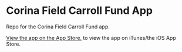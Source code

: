 # Corina Field Carroll Fund App

Repo for the Corina Field Carroll Fund app.

[View the app on the App Store.](https://itunes.apple.com/WebObjects/MZStore.woa/wa/viewSoftware?id=1245542351&mt=8 "CFCF") to view the app on iTunes/the iOS App Store.
